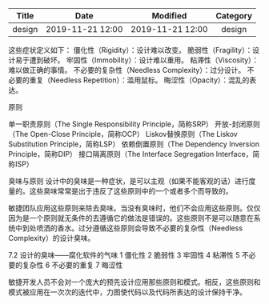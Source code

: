 | Title                | Date             | Modified         | Category          |
|:--------------------:|:----------------:|:----------------:|:-----------------:|
| design      | 2019-11-21 12:00 | 2019-11-21 12:00 | design   |









这些症状定义如下：
僵化性（Rigidity）：设计难以改变。
脆弱性（Fragility）：设计易于遭到破坏。
牢固性（Immobility）：设计难以重用。
粘滞性（Viscosity）：难以做正确的事情。
不必要的复杂性（Needless Complexity）：过分设计。
不必要的重复（Needless Repetition）：滥用鼠标。
晦涩性（Opacity）：混乱的表达。




原则

单一职责原则（The Single Responsibility Principle，简称SRP）
开放-封闭原则（The Open-Close Principle，简称OCP）
Liskov替换原则（The Liskov Substitution Principle，简称LSP）
依赖倒置原则（The Dependency Inversion Principle，简称DIP）
接口隔离原则（The Interface Segregation Interface，简称ISP）


臭味与原则
设计中的臭味是一种症状，是可以主观（如果不能客观的话）进行度量的。这些臭味常常是出于违反了这些原则中的一个或者多个而导致的。


敏捷团队应用这些原则来除去臭味。当没有臭味时，他们不会应用这些原则。仅仅因为是一个原则就无条件的去遵循它的做法是错误的。这些原则不是可以随意在系统中到处喷洒的香水。过分遵循这些原则会导致不必要的复杂性（Needless Complexity）的设计臭味。







7.2 设计的臭味——腐化软件的气味
1 僵化性
2 脆弱性
3 牢固性
4 粘滞性
5 不必要的复杂性
6 不必要的重复
7 晦涩性




敏捷开发人员不会对一个庞大的预先设计应用那些原则和模式。相反，这些原则和模式被应用在一次次的迭代中，力图使代码以及代码所表达的设计保持干净。